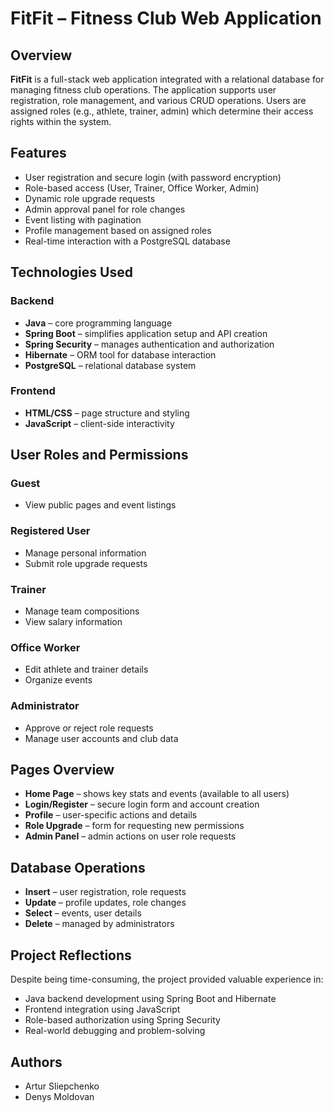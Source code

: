 # FitFit – Fitness Club Web Application

## Overview

**FitFit** is a full-stack web application integrated with a relational database for managing fitness club operations. The application supports user registration, role management, and various CRUD operations. Users are assigned roles (e.g., athlete, trainer, admin) which determine their access rights within the system.

## Features

- User registration and secure login (with password encryption)
- Role-based access (User, Trainer, Office Worker, Admin)
- Dynamic role upgrade requests
- Admin approval panel for role changes
- Event listing with pagination
- Profile management based on assigned roles
- Real-time interaction with a PostgreSQL database

## Technologies Used

### Backend
- **Java** – core programming language
- **Spring Boot** – simplifies application setup and API creation
- **Spring Security** – manages authentication and authorization
- **Hibernate** – ORM tool for database interaction
- **PostgreSQL** – relational database system

### Frontend
- **HTML/CSS** – page structure and styling
- **JavaScript** – client-side interactivity

## User Roles and Permissions

### Guest
- View public pages and event listings

### Registered User
- Manage personal information
- Submit role upgrade requests

### Trainer
- Manage team compositions
- View salary information

### Office Worker
- Edit athlete and trainer details
- Organize events

### Administrator
- Approve or reject role requests
- Manage user accounts and club data

## Pages Overview

- **Home Page** – shows key stats and events (available to all users)
- **Login/Register** – secure login form and account creation
- **Profile** – user-specific actions and details
- **Role Upgrade** – form for requesting new permissions
- **Admin Panel** – admin actions on user role requests

## Database Operations

- **Insert** – user registration, role requests
- **Update** – profile updates, role changes
- **Select** – events, user details
- **Delete** – managed by administrators

## Project Reflections

Despite being time-consuming, the project provided valuable experience in:
- Java backend development using Spring Boot and Hibernate
- Frontend integration using JavaScript
- Role-based authorization using Spring Security
- Real-world debugging and problem-solving

## Authors

- Artur Sliepchenko
- Denys Moldovan
